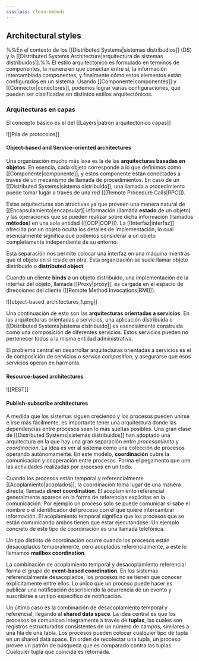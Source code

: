 ```yaml
---
cssclass: clean-embeds
---
```


## Architectural styles
%%En el contexto de los [[Distributed Systems|sistemas distribudios]] (DS) y la [[Distributed Systems Architecture|arquitectura de sistemas distribuidos]].%%
El estilo arquitectónico es formulado en terminos de componentes, la manera en que conectan entre sí, la información intercambiada componentes, y finalmente cómo estos elementos están configurados en un sistema. Usando [[Componente|componentes]] y [[Connector|conectores]], podemos lograr varias configuraciones, que pueden ser clasificadas en distintos estilos arquitectónicos.

### Arquitecturas en capas
El concepto básico es el del [[Layers|patrón arquitectónico capas]]

![[Pila de protocolos]]

#### Object-based and Service-oriented architectures
Una organización mucho más laxa es la de las **arquitecturas basadas en objetos**. En esencia, cada objeto corresponde a lo que definimos como [[Componente|componente]], y estos componente están conectados a través de un mecanismo de llamada de procedimientos. En caso de un [[Distributed Systems|sistema distribuido]], una llamada a procedimiento puede tomar lugar a través de una red ([[Remote Procedure Calls|RPC]]).

Estas arquitecturas son atractivas ya que proveen una manera natural de [[Encapsulamiento|encapsular]] información (llamada **estado** de un objeto) y las operaciones que se pueden realizar sobre dicha información (llamados **métodos**) en una sola entidad ([[OOP|OOP]]). La [[Interfaz|interfaz]] ofrecida por un objeto oculta los detalles de implementación, lo cual esencialmente significa que podemos considerar a un objeto completamente independiente de su entorno.

Esta separación nos permite colocar una interfaz en una máquina mientras que el objeto en sí reside en otra. Esta organización se suele llamar objeto distribuido o **distributed object**.

Cuando un cliente **binds** a un objeto distribuido, una implementación de la interfaz del objeto, llamada [[Proxy|proxy]], es cargada en el espacio de direcciones del cliente ([[Remote Method Invocations|RMI]]).

![[object-based_architectures_1.png]]

Una continuación de esto son las **arquitecturas orientadas a servicios**. En las arquitecturas orientadas a servicios, una aplicación distribuida o [[Distributed Systems|sistema distribuido]] es esencialmente construida como una composición de diferentes servicios. Estos servicios pueden no pertenecer todos a la misma entidad administrativa.

El problema central en desarrollar arquitecturas orientadas a servicios es el de composición de servicios o *service composition*, y asegurarse que esos servicios operan en harmonía.

#### Resource-based architectures
![[REST]]

#### Publish-subscribe architectures
A medida que los sistemas siguen creciendo y los procesos pueden unirse e irse más fácilmente, es importante tener una arquitectura donde las dependencias entre procesos sean lo más sueltas posibles. Una gran clase de [[Distributed Systems|sistemas distribuidos]] han adoptado una arquitectura en la que hay una gran separación entre *procesamiento* y *coordinación*. La idea es ver al sistema como una colección de procesos operando autónomamente. En este modelo, **coordinación** cubre la comunicacion y cooperación entre procesos. Forma el pegamento que une las actividades realizadas por procesos en un todo.

Cuando los procesos están temporal y referencialmente [[Acoplamiento|acoplados]], la coordinación toma lugar de una manera directa, llamada **direct coordination**. El acoplamiento referencial generalmente aparece en la forma de referencias explicitas en la comunicación. Por ejemplo un proceso solo se puede comunicar si sabe el nombre o el identificador del proceso con el que quiere intercambiar información. El acoplamiento temporal significa que los procesos que se están comunicando ambos tienen que estar ejecutandose. Un ejemplo concreto de este tipo de coordinación es una llamada telefónica.

Un tipo distinto de coordinación ocurre cuando los procesos están desacoplados temporalmente, pero acoplados referencialmente, a este lo llamamos **mailbox coordination**.

La combinación de acoplamiento temporal y desacoplamiento referencial forma el grupo de **event-based coordination**. En los sistemas referencialmente desacoplados, los procesos no se tienen que conocer explicitamente entre ellos. Lo único que un proceso puede hacer es publicar una notificación describiendo la ocurrencia de un evento y suscribirse a un tipo específico de notificación.

Un último caso es la combinación de desacoplamiento temporal y referencial, llegando al **shared data space**. La idea central es que los procesos se comunican integramente a través de **tuplas**, las cuales son registros estructurados consistentes de un número de campos, similares a una fila de una tabla. Los procesos pueden colocar cualquier tipo de tupla en un shared data space. En orden de recolectar una tupla, un proceso provee un patrón de búsqueda que es comparado contra las tuplas. Cualquier tupla que coincida es retornada.